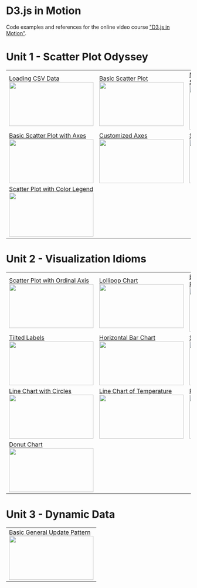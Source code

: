 # D3.js in Motion
Code examples and references for the online video course ["D3.js in Motion"](https://www.manning.com/livevideo/d3-js-in-motion).

# Unit 1 - Scatter Plot Odyssey

<table>
  <tr>
    <td>
      <a href="http://bl.ocks.org/curran/42ecc75c88515b382bacda3a525b20b6">Loading CSV Data
      <br><img width="230" height="120" src="http://bl.ocks.org/curran/raw/42ecc75c88515b382bacda3a525b20b6/thumbnail.png"></a>
    </td>
    <td>
      <a href="http://bl.ocks.org/curran/8c7538843c9ebd1330c347d332dc7f76">Basic Scatter Plot
      <br><img width="230" height="120" src="http://bl.ocks.org/curran/raw/8c7538843c9ebd1330c347d332dc7f76/thumbnail.png"></a>
    </td>
    <td>
      <a href="http://bl.ocks.org/curran/f4ca72a38bcbb5893d37ce48ed9d4796">Margin Convention with Scatter Plot
      <br><img width="230" height="120" src="http://bl.ocks.org/curran/raw/f4ca72a38bcbb5893d37ce48ed9d4796/thumbnail.png"></a>
    </td>
  </tr>
  <tr>
    <td>
      <a href="http://bl.ocks.org/curran/2f01f668410da7b0ea657b67cd461209">Basic Scatter Plot with Axes
      <br><img width="230" height="120" src="http://bl.ocks.org/curran/raw/2f01f668410da7b0ea657b67cd461209/thumbnail.png"></a>
    </td>
    <td>
      <a href="http://bl.ocks.org/curran/cd1da26cf42aea4429cf5e0d2406134f">Customized Axes
      <br><img width="230" height="120" src="http://bl.ocks.org/curran/raw/cd1da26cf42aea4429cf5e0d2406134f/thumbnail.png"></a>
    </td>
    <td>
      <a href="http://bl.ocks.org/curran/966ac9f212a8ceb1ea153fd1ee9f72c4">Scatter Plot Axis Labels
      <br><img width="230" height="120" src="http://bl.ocks.org/curran/raw/966ac9f212a8ceb1ea153fd1ee9f72c4/thumbnail.png"></a>
    </td>
  </tr>
  <tr>
    <td>
      <a href="http://bl.ocks.org/curran/ecb09f2605c7fbbadf0eeb75da5f0a6b">Scatter Plot with Color Legend
      <br><img width="230" height="120" src="http://bl.ocks.org/curran/raw/ecb09f2605c7fbbadf0eeb75da5f0a6b/thumbnail.png"></a>
    </td>
  </tr>
</table>

# Unit 2 - Visualization Idioms

<table>
  <tr>
    <td>
      <a href="http://bl.ocks.org/curran/76d8a075dee5420c01e35742f8598332">Scatter Plot with Ordinal Axis
      <br><img width="230" height="120" src="http://bl.ocks.org/curran/raw/76d8a075dee5420c01e35742f8598332/thumbnail.png"></a>
    </td>
    <td>
      <a href="http://bl.ocks.org/curran/d867264d468b323c2e76886d44e7e8f9">Lollipop Chart
      <br><img width="230" height="120" src="http://bl.ocks.org/curran/raw/d867264d468b323c2e76886d44e7e8f9/thumbnail.png"></a>
    </td>
    <td>
      <a href="http://bl.ocks.org/curran/372137cb593503f2f40a7aecc0f1cd4e">Bar Chart of Internet Users Per Country
      <br><img width="230" height="120" src="http://bl.ocks.org/curran/raw/372137cb593503f2f40a7aecc0f1cd4e/thumbnail.png"></a>
    </td>
  </tr>
  <tr>
    <td>
      <a href="http://bl.ocks.org/curran/167495acd7fcca38f697b683436cf6a2">Tilted Labels
      <br><img width="230" height="120" src="http://bl.ocks.org/curran/raw/167495acd7fcca38f697b683436cf6a2/thumbnail.png"></a>
    </td>
    <td>
      <a href="http://bl.ocks.org/curran/e842c1b64974666c60fc3e437f8c8cf9">Horizontal Bar Chart
      <br><img width="230" height="120" src="http://bl.ocks.org/curran/raw/e842c1b64974666c60fc3e437f8c8cf9/thumbnail.png"></a>
    </td>
    <td>
      <a href="http://bl.ocks.org/curran/3f2ff2e32652397de94d406460e240ce">Scatter Plot with Time Axis
      <br><img width="230" height="120" src="http://bl.ocks.org/curran/raw/3f2ff2e32652397de94d406460e240ce/thumbnail.png"></a>
    </td>
  </tr>
    <tr>
    <td>
      <a href="http://bl.ocks.org/curran/ba21316eafc6b84b22d1a5d49ad2a798">Line Chart with Circles
      <br><img width="230" height="120" src="http://bl.ocks.org/curran/raw/ba21316eafc6b84b22d1a5d49ad2a798/thumbnail.png"></a>
    </td>
    <td>
      <a href="http://bl.ocks.org/curran/90240a6d88bdb1411467b21ea0769029">Line Chart of Temperature
      <br><img width="230" height="120" src="http://bl.ocks.org/curran/raw/90240a6d88bdb1411467b21ea0769029/thumbnail.png"></a>
    </td>
    <td>
      <a href="http://bl.ocks.org/curran/74005576875677d78d73687e46fae030">Pie Chart
      <br><img width="230" height="120" src="http://bl.ocks.org/curran/raw/74005576875677d78d73687e46fae030/thumbnail.png"></a>
    </td>
  </tr>
  <tr>
    <td>
      <a href="http://bl.ocks.org/curran/fe735c750f55491c1ea80f022ba7d7cd">Donut Chart
      <br><img width="230" height="120" src="http://bl.ocks.org/curran/raw/fe735c750f55491c1ea80f022ba7d7cd/thumbnail.png"></a>
    </td>
  </tr>
</table>


# Unit 3 - Dynamic Data

<table>
  <tr>
    <td>
      <a href="http://bl.ocks.org/curran/bda8e668fd018b81b14abeb3599a03bd">Basic General Update Pattern
      <br><img width="230" height="120" src="http://bl.ocks.org/curran/raw/bda8e668fd018b81b14abeb3599a03bd/thumbnail.png"></a>
    </td>
  </tr>
</table>
